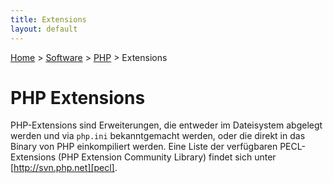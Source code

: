 ```yaml
---
title: Extensions
layout: default
---
```

[Home](/) > [Software](/software/index.html) > [PHP](/software/php/index.html) > Extensions

# PHP Extensions

PHP-Extensions sind Erweiterungen, die entweder im Dateisystem abgelegt werden
und via `php.ini` bekanntgemacht werden, oder die direkt in das Binary von PHP
einkompiliert werden. Eine Liste der verfügbaren PECL-Extensions (PHP Extension
Community Library) findet sich unter [http://svn.php.net][pecl].

<!-- Unterscheidung von Core- und Userlandextensions? -->

[pecl]: http://svn.php.net/viewvc/pecl/

